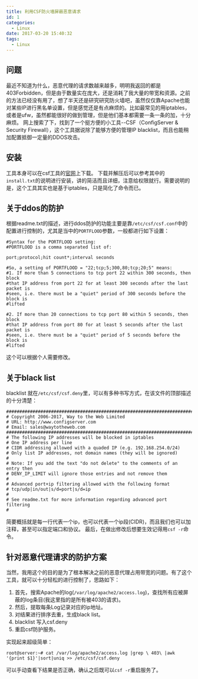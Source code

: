 ```yaml
---
title: 利用CSF防火墙屏蔽恶意请求
id: 1
categories:
  - Linux
date: 2017-03-20 15:40:32
tags:
  - Linux
---
```



## 问题
最近不知道为什么，恶意代理的请求数越来越多，明明我返回的都是403Forbidden，但是由于数量实在庞大，还是消耗了我大量的带宽和资源。之前的方法已经没有用了，想了半天还是研究研究防火墙吧，虽然仅仅靠Apache也能对某些IP进行黑名单设置，但是感觉还是有点麻烦的。比如最常见的用iptables，或者是ufw，虽然都能很好的做到管理，但是他们基本都需要一条一条的加，十分麻烦。
网上搜索了下，找到了一个挺方便的小工具--CSF（ConfigServer & Security Firewall），这个工具据说除了能够方便的管理IP blacklist，而且也能稍加配置抵御一定量的DDOS攻击。

## 安装
工具本身可以在csf工具的[官网](https://configserver.com/cp/csf.html)上下载。
下载并解压后可以参考其中的`install.txt`的说明进行安装，讲的简洁而且详细，注意给权限就行。需要说明的是，这个工具其实也是基于iptables，只是简化了命令而已。

## 关于ddos的防护
根据readme.txt的描述，进行ddos防护的功能主要是靠`/etc/csf/csf.conf`中的配置进行控制的，尤其是当中的`PORTFLOOD`参数，一般都进行如下设置：
```
#Syntax for the PORTFLOOD setting:
#PORTFLOOD is a comma separated list of:

port;protocol;hit count*;interval seconds

#So, a setting of PORTFLOOD = "22;tcp;5;300,80;tcp;20;5" means:
#1. If more than 5 connections to tcp port 22 within 300 seconds, then block
#that IP address from port 22 for at least 300 seconds after the last packet is
#seen, i.e. there must be a "quiet" period of 300 seconds before the block is
#lifted

#2. If more than 20 connections to tcp port 80 within 5 seconds, then block
#that IP address from port 80 for at least 5 seconds after the last packet is
#seen, i.e. there must be a "quiet" period of 5 seconds before the block is
#lifted
```
这个可以根据个人需要修改。

## 关于black list
blacklist 就在`/etc/csf/csf.deny`里，可以有多种书写方式，在该文件的顶部描述的十分清楚：
```
###############################################################################
# Copyright 2006-2017, Way to the Web Limited
# URL: http://www.configserver.com
# Email: sales@waytotheweb.com
###############################################################################
# The following IP addresses will be blocked in iptables
# One IP address per line
# CIDR addressing allowed with a quaded IP (e.g. 192.168.254.0/24)
# Only list IP addresses, not domain names (they will be ignored)
#
# Note: If you add the text "do not delete" to the comments of an entry then
# DENY_IP_LIMIT will ignore those entries and not remove them
#
# Advanced port+ip filtering allowed with the following format
# tcp/udp|in/out|s/d=port|s/d=ip
#
# See readme.txt for more information regarding advanced port filtering
#
```
简要概括就是每一行代表一个ip，也可以代表一个ip段(CIDR)，而且我们也可以加注释，甚至可以指定端口和协议。
最后，在做出修改后想要生效记得用`csf -r`命令。

## 针对恶意代理请求的防护方案
当然，我用这个的目的是为了根本解决之前的恶意代理占用带宽的问题。有了这个工具，就可以十分轻松的进行控制了，思路如下：

1. 首先，搜索Apache的log(`/var/log/apache2/access.log`)，查找所有应被屏蔽的log条目(我这里指的是所有被403的请求)。
2. 然后，提取每条Log记录对应的ip地址。
3. 对结果进行排序去重，生成black list。
4. blacklist 写入csf.deny
5. 重启csf防护服务。

实现起来超级简单：
```
root@server:~# cat /var/log/apache2/access.log |grep \ 403\ |awk '{print $1}'|sort|uniq >> /etc/csf/csf.deny
```
可以手动查看下结果是否正确，确认之后既可以`csf -r`重启服务了。
